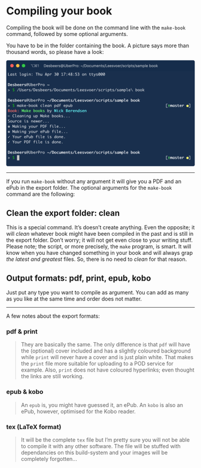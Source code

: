 # Compiling your book

Compiling the book will be done on the command line with the `make-book` command, followed by some optional arguments.

You have to be in the folder containing the book. A picture says  more than thousand words, so please have a look:

![Compiling this book](images/make-book.png)

---

If you run `make-book` without any argument it will give you a PDF and an ePub in the export folder. The optional arguments for the `make-book` command are the following:

## Clean the export folder: **clean**

This is a special command. It’s doesn’t create anything. Even the opposite; it will *clean* whatever book might have been compiled in the past and is still in the export folder. Don’t worry; it will not get even close to your writing stuff.
Please note; the script, or more precisely, the `make` program, is smart. It will know when you have changed something in your book and will always grap *the latest and greatest* files. So, there is no need to *clean* for that reason.

## Output formats: **pdf**, **print**, **epub**, **kobo**

Just put any type you want to compile as argument. You can add as many as you like at the same time and order does not matter.

---

A few notes about the export formats:

### **pdf** & **print**

> They are basically the same. The only difference is that `pdf` will have the (optional) cover included and has a slightly coloured background while `print` will never have a cover and is just plain white. That makes the `print` file more suitable for uploading to a POD service for example. Also, `print` does not have coloured hyperlinks; even thought the links are still working.

### **epub** & **kobo**

> An `epub` is, you might have guessed it, an ePub. An `kobo` is also an ePub, however, optimised for the Kobo reader.

### **tex** (LaTeX format)

> It will be the complete `tex` file but I’m pretty sure you will not be able to compile it with any other software. The file will be stuffed with dependancies on this build-system and your images will be completely forgotten...

